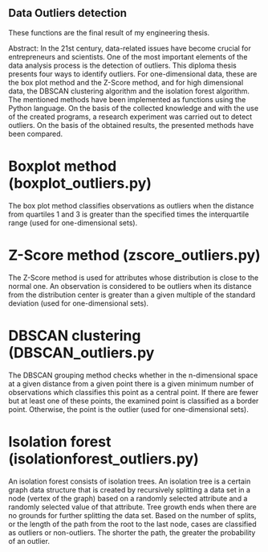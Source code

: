 ## Data Outliers detection

These functions are the final result of my engineering thesis.  

Abstract:
In the 21st century, data-related issues have become crucial for entrepreneurs and scientists. One of the most important elements of the data analysis process is the detection of outliers. This diploma thesis presents four ways to identify outliers. For one-dimensional data, these are the box plot method and the Z-Score method, and for high dimensional data, the DBSCAN clustering algorithm and the isolation forest algorithm. The mentioned methods have been implemented as functions using the Python language. On the basis of the collected knowledge and with the use of the created programs, a research experiment was carried out to detect outliers. On the basis of the obtained results, the presented methods have been compared.

# Boxplot method (boxplot_outliers.py)
The box plot method classifies observations as outliers when the distance from quartiles 1 and 3 is greater than the specified times the interquartile range (used for one-dimensional sets).

# Z-Score method (zscore_outliers.py)
The Z-Score method is used for attributes whose distribution is close to the normal one. An observation is considered to be outliers when its distance from the distribution center is greater than a given multiple of the standard deviation (used for one-dimensional sets).

# DBSCAN clustering (DBSCAN_outliers.py
The DBSCAN grouping method checks whether in the n-dimensional space at a given distance from a given point there is a given minimum number of observations which classifies this point as a central point. If there are fewer but at least one of these points, the examined point is classified as a border point. Otherwise, the point is the outlier (used for one-dimensional sets).

# Isolation forest (isolationforest_outliers.py)
An isolation forest consists of isolation trees. An isolation tree is a certain graph data structure that is created by recursively splitting a data set in a node (vertex of the graph) based on a randomly selected attribute and a randomly selected value of that attribute. Tree growth ends when there are no grounds for further splitting the data set. Based on the number of splits, or the length of the path from the root to the last node, cases are classified as outliers or non-outliers. The shorter the path, the greater the probability of an outlier.
